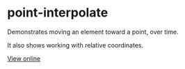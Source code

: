 # point-interpolate

Demonstrates moving an element toward a point, over time.
 
It also shows working with relative coordinates.

[View online](https://demos.ixfx.fun/geometry/point-interpolate/)